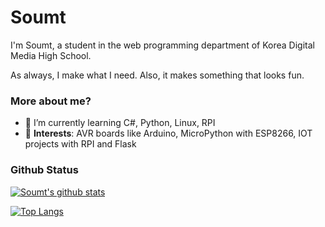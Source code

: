 # Soumt

I'm Soumt, a student in the web programming department of Korea Digital Media High School.

As always, I make what I need. Also, it makes something that looks fun.

### More about me?
- 🌱 I’m currently learning C#, Python, Linux, RPI
- :pushpin: **Interests**: AVR boards like Arduino, MicroPython with ESP8266, IOT projects with RPI and Flask

### Github Status
[![Soumt's github stats](https://github-readme-stats.vercel.app/api?username=soumt-r)](https://github.com/anuraghazra/github-readme-stats)

[![Top Langs](https://github-readme-stats.vercel.app/api/top-langs/?username=soumt-r&layout=compact)](https://github.com/anuraghazra/github-readme-stats)
